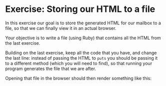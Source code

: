 # Exercise: Storing our HTML to a file

In this exercise our goal is to store the generated HTML for our mailbox to a
file, so that we can finally view it in an actual browser.

Your objective is to write a file (using Ruby) that contains all the HTML
from the last exercise.

Building on the last exercise, keep all the code that you have, and change
the last line: instead of passing the HTML to `puts` you should be passing it
to a different method (which you will need to find), so that running your
program generates the file that we are after.

Opening that file in the browser should then render something like this:


